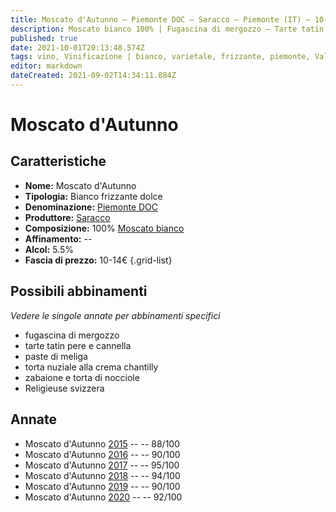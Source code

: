 ```yaml
---
title: Moscato d'Autunno – Piemonte DOC – Saracco – Piemonte (IT) – 10-14€ – 3★-5★
description: Moscato bianco 100% | Fugascina di mergozzo – Tarte tatin pere e cannella – Paste di meliga – Torta nuziale alla crema chantilly – Zabaione e torta di nocciole – Religieuse svizzera
published: true
date: 2021-10-01T20:13:48.574Z
tags: vino, Vinificazione | bianco, varietale, frizzante, piemonte, Valutazioni | 5 stelle, dolce, moscato bianco, fugascina di mergozzo, tarte tatin pere e cannella, paste di meliga, torta nuziale alla crema chantilly, zabaione e torta di nocciole, Religieuse svizzera, Prezzi | 10-14€
editor: markdown
dateCreated: 2021-09-02T14:34:11.884Z
---
```


 # Moscato d'Autunno

## Caratteristiche
- **Nome:** Moscato d'Autunno
- **Tipologia:** Bianco frizzante dolce
- **Denominazione:** [Piemonte DOC](/denominazioni/Italia/Piemonte/DOCG/Piemonte)
- **Produttore:** [Saracco](/produttori/Italia/Piemonte/Saracco)
- **Composizione:** 100% [Moscato bianco](/vitigni/Italia/bacca-bianca/moscato-bianco)
- **Affinamento:** --
- **Alcol:** 5.5%
- **Fascia di prezzo:** 10-14€
{.grid-list}



## Possibili abbinamenti
*Vedere le singole annate per abbinamenti specifici*

- fugascina di mergozzo
- tarte tatin pere e cannella
- paste di meliga
- torta nuziale alla crema chantilly
- zabaione e torta di nocciole
- Religieuse svizzera


## Annate

- Moscato d'Autunno [2015](vini/Italia/Piemonte/Saracco/Moscato-d-Autunno/2015) -- <span class="star-3"></span>  -- 88/100
- Moscato d'Autunno [2016](vini/Italia/Piemonte/Saracco/Moscato-d-Autunno/2016) -- <span class="star-4"></span>  -- 90/100  
- Moscato d'Autunno [2017](vini/Italia/Piemonte/Saracco/Moscato-d-Autunno/2017) -- <span class="star-5"></span>  -- 95/100
- Moscato d'Autunno [2018](vini/Italia/Piemonte/Saracco/Moscato-d-Autunno/2018) -- <span class="star-5"></span>  -- 94/100
- Moscato d'Autunno [2019](vini/Italia/Piemonte/Saracco/Moscato-d-Autunno/2019) -- <span class="star-4"></span>  -- 90/100
- Moscato d'Autunno [2020](vini/Italia/Piemonte/Saracco/Moscato-d-Autunno/2020) -- <span class="star-5"></span>  -- 92/100